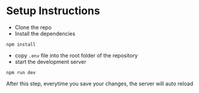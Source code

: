 # Setup Instructions

- Clone the repo
- Install the dependencies
```shell
npm install
```
- copy `.env` file into the root folder of the repository
- start the development server
```shell
npm run dev
```
After this step, everytime you save your changes, the server will auto reload